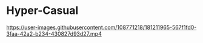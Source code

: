 # Hyper-Casual

https://user-images.githubusercontent.com/108771218/181211965-567f1fd0-3faa-42a2-b234-430827d93d27.mp4


